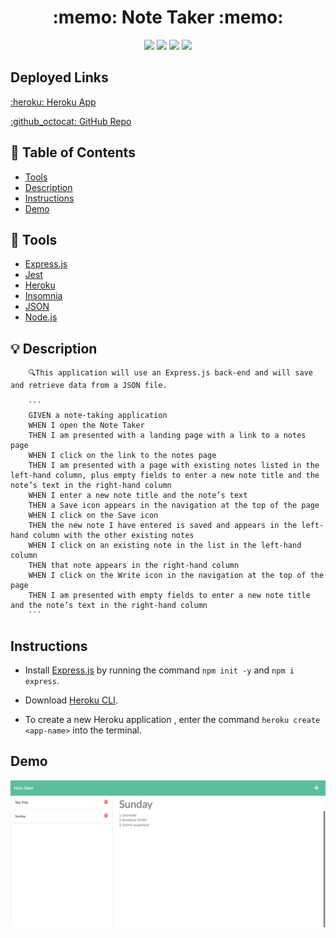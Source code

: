 <h1 align="center">:memo: Note Taker :memo:</h1>

<p align="center">
    <img src="https://img.shields.io/github/repo-size/nguyendinhkhanhha296/note-taker" />
    <img src="https://img.shields.io/github/languages/top/nguyendinhkhanhha296/note-taker"  />
    <img src="https://img.shields.io/github/issues/nguyendinhkhanhha296/note-taker" />
    <img src="https://img.shields.io/github/last-commit/nguyendinhkhanhha296/note-taker" >
</p>

## Deployed Links
[:heroku: Heroku App](https://ha-note-taker.herokuapp.com/)

[:github_octocat: GitHub Repo](https://github.com/nguyendinhkhanhha296/note-taker)

## :bookmark: Table of Contents
* [Tools](#tools)
* [Description](#description)
* [Instructions](#instructions)
* [Demo](#demo)

## :hammer: Tools
* [Express.js](https://expressjs.com/)
* [Jest](https://jestjs.io/en/)
* [Heroku](https://devcenter.heroku.com/start)
* [Insomnia](https://support.insomnia.rest/)
* [JSON](https://www.json.org/json-en.html)
* [Node.js](https://nodejs.org/en/)

## :bulb: Description
        🔍This application will use an Express.js back-end and will save and retrieve data from a JSON file. 

        ```
        GIVEN a note-taking application
        WHEN I open the Note Taker
        THEN I am presented with a landing page with a link to a notes page
        WHEN I click on the link to the notes page
        THEN I am presented with a page with existing notes listed in the left-hand column, plus empty fields to enter a new note title and the note’s text in the right-hand column
        WHEN I enter a new note title and the note’s text
        THEN a Save icon appears in the navigation at the top of the page
        WHEN I click on the Save icon
        THEN the new note I have entered is saved and appears in the left-hand column with the other existing notes
        WHEN I click on an existing note in the list in the left-hand column
        THEN that note appears in the right-hand column
        WHEN I click on the Write icon in the navigation at the top of the page
        THEN I am presented with empty fields to enter a new note title and the note’s text in the right-hand column
        ```

## Instructions
* Install [Express.js](https://expressjs.com/) by running the command `npm init -y` and `npm i express`. 

* Download [Heroku CLI](https://devcenter.heroku.com/articles/heroku-cli).
* To create a new Heroku application , enter the command `heroku create <app-name>` into the terminal.

## Demo
![Screenshot](./public/assets/2022-08-28-12-05-still-earth-03728.herokuapp.com.png)